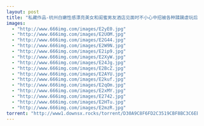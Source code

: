 ```yaml
---
layout: post
title: "私藏作品-杭州白嫩性感漂亮美女和闺蜜男友酒店见面时不小心中招被各种蹂躏虐玩后啪啪MP4/260MB"
images:
  - "http://www.666img.com/images/E2yE0.jpg"
  - "http://www.666img.com/images/E2UOM.jpg"
  - "http://www.666img.com/images/E2G44.jpg"
  - "http://www.666img.com/images/E2W9N.jpg"
  - "http://www.666img.com/images/E2ip9.jpg"
  - "http://www.666img.com/images/E2XyW.jpg"
  - "http://www.666img.com/images/E24Jg.jpg"
  - "http://www.666img.com/images/E2BcZ.jpg"
  - "http://www.666img.com/images/E2AYU.jpg"
  - "http://www.666img.com/images/E2kuf.jpg"
  - "http://www.666img.com/images/E2qOm.jpg"
  - "http://www.666img.com/images/E2xMY.jpg"
  - "http://www.666img.com/images/E2742.jpg"
  - "http://www.666img.com/images/E2HTu.jpg"
  - "http://www.666img.com/images/E2mzR.jpg"
torrent: "http://www1.downsx.rocks/torrent/D30A9C8F6FD2C3519CBF8BC3C6EB8A14AF3C9932"
---
```

